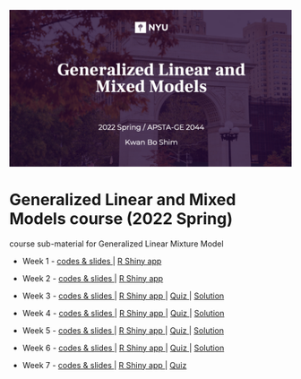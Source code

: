 ![main](glmm.png)

# Generalized Linear and Mixed Models course (2022 Spring)
course sub-material for Generalized Linear Mixture Model

  - Week 1 - [ codes & slides ](https://github.com/JosephKBS/21fall_statcomp/tree/main/w1) | [ R Shiny app ](https://apsta.shinyapps.io/StatCompWeek1/)

  - Week 2 - [ codes & slides ](https://github.com/JosephKBS/21fall_statcomp/tree/main/w2) | [ R Shiny app ](https://apsta.shinyapps.io/StatCompWeek2/)

  - Week 3 - [ codes & slides ](https://github.com/JosephKBS/21fall_statcomp/tree/main/w3) | [ R Shiny app ](https://apsta.shinyapps.io/StatCompWeek3/)| [ Quiz ](https://forms.gle/bNKpYkFf5ftfphqs5) | [ Solution ](https://github.com/JosephKBS/22SP_GLM/tree/main/W3/quiz1_sol.R)

  - Week 4 - [ codes & slides ](https://github.com/JosephKBS/21fall_statcomp/tree/main/w4) | [ R Shiny app ](https://apsta.shinyapps.io/StatCompWeek4/)| [ Quiz ](https://forms.gle/y3B53pcpfG4uX4Mg8) | [ Solution ](https://github.com/JosephKBS/22SP_GLM/tree/main/W4/quiz2_sol.R)

  - Week 5 - [ codes & slides ](https://github.com/JosephKBS/21fall_statcomp/tree/main/w5) | [ R Shiny app ](https://apsta.shinyapps.io/StatCompWeek5/) | [ Quiz ](https://forms.gle/bptzK9guRveGGmzU9)| [ Solution ](https://github.com/JosephKBS/22SP_GLM/tree/main/W4/quiz3_sol.R)

  - Week 6 - [ codes & slides ](https://github.com/JosephKBS/21fall_statcomp/tree/main/w6) | [ R Shiny app ](https://apsta.shinyapps.io/StatCompWeek6/) | [ Quiz ]( )| [ Solution ](https://github.com/JosephKBS/22SP_GLM/tree/main/W4/quiz4_sol.R)

  - Week 7 - [ codes & slides ](https://github.com/JosephKBS/21fall_statcomp/tree/main/w7) | [ R Shiny app ](https://apsta.shinyapps.io/StatCompWeek7/) | [ Quiz ]( )

